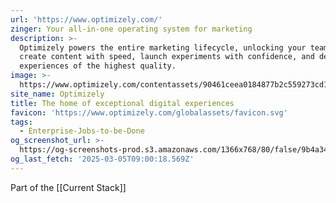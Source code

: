 ```yaml
---
url: 'https://www.optimizely.com/'
zinger: Your all-in-one operating system for marketing
description: >-
  Optimizely powers the entire marketing lifecycle, unlocking your team to
  create content with speed, launch experiments with confidence, and deliver
  experiences of the highest quality.
image: >-
  https://www.optimizely.com/contentassets/90461ceea0184877b2c559273cd1da58/main-promo.png
site_name: Optimizely
title: The home of exceptional digital experiences
favicon: 'https://www.optimizely.com/globalassets/favicon.svg'
tags:
  - Enterprise-Jobs-to-be-Done
og_screenshot_url: >-
  https://og-screenshots-prod.s3.amazonaws.com/1366x768/80/false/9b4a34ff8a28d8ccf82f0a43cce6a9299d54928f300233c1cd9fc45a0e20041f.jpeg
og_last_fetch: '2025-03-05T09:00:18.569Z'
---
```

Part of the [[Current Stack]]
